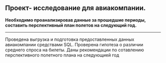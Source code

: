 ## Проект- исследование для авиакомпании.

**Необходимо проанализировав данные за прошедшие периоды, составить перспективный план полетов на следующий год.**
____________________________
Проведена выгрузка и подготовка предоставленных данных авиакомпании средствами SQL. Проверена гипотеза о различии среднего спроса на билеты.
Даны рекомендации по сотавлению перспективного полетного плана на следующией год
